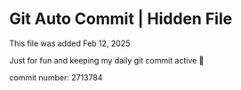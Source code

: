 # Git Auto Commit | Hidden File

This file was added Feb 12, 2025

Just for fun and keeping my daily git commit active 🤪

commit number: 2713784
